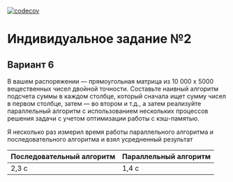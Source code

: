 [![codecov](https://codecov.io/gh/VolkovNik/tp_c_cpp_homework/branch/making-hw-2/graph/badge.svg?token=YXYTPRPPEI)](undefined)
# Индивидуальное задание №2
## Вариант 6
В вашем распоряжении — прямоугольная матрица из 10 000 x 5000 вещественных чисел двойной точности. Составьте наивный алгоритм подсчета суммы в каждом столбце, который сначала ищет сумму чисел в первом столбце, затем — во втором и т.д., а затем реализуйте параллельный алгоритм с использованием нескольких процессов решения задачи с учетом оптимизации работы с кэш-памятью.

<!-- TABLE_GENERATE_START -->

Я несколько раз измерил время работы параллельного алгоритма и последовательного алгоритма и взял усредненный результат

| Последовательный алгоритм  | Параллельный алгоритм |
| ------------- | ------------- |
| 2,3 с  | 1,4 с |

<!-- TABLE_GENERATE_END -->